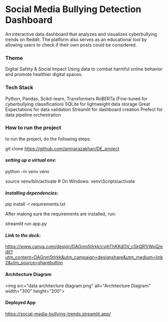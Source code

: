 # Social Media Bullying Detection Dashboard
An interactive data dashboard that analyzes and visualizes cyberbullying trends on Reddit. The platform also serves as an educational tool by allowing users to check if their own posts could be considered.

### **Theme**

Digital Safety & Social Impact
Using data to combat harmful online behavior and promote healthier digital spaces.

### **Tech Stack**
Python, Pandas, Scikit-learn, Transformers
RoBERTa (Fine-tuned for cyberbullying classification)
SQLite for lightweight data storage
Great Expectations for data validation
Streamlit for dashboard creation
Prefect for data pipeline orchestration

### **How to run the project**

to run the project, do the following steps:

git clone https://github.com/amnarazakhan/DE_project


#### _setting up a virtual env:_

python -m venv venv

source venv/bin/activate   # On Windows: venv\Scripts\activate

#### _Installing dependencies:_

pip install -r requirements.txt


After making sure the requirements are installed, run:

streamlit run app.py

#### _Link to the deck:_
https://www.canva.com/design/DAGnm5tlrkk/cvjhThKKdOV_c5kQR1rWpQ/edit?utm_content=DAGnm5tlrkk&utm_campaign=designshare&utm_medium=link2&utm_source=sharebutton

#### Architecture Diagram 

<img src="data architecture diagram.png" alt="Architecture Diagram" width="300" height="200">

#### Deployed App
https://social-media-bullying-trends.streamlit.app/
